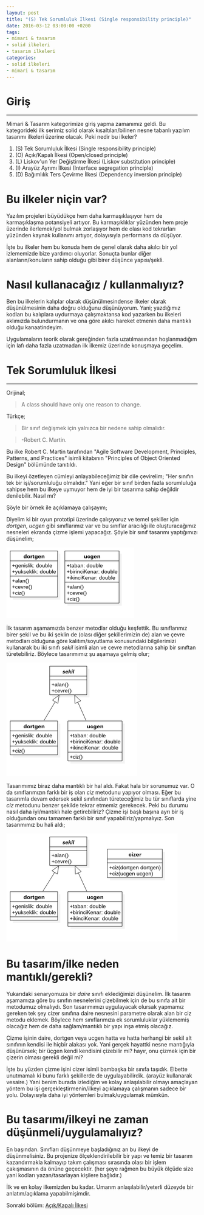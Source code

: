 ```yaml
---
layout: post
title: "(S) Tek Sorumluluk İlkesi (Single responsibility principle)"
date: 2016-03-12 03:00:00 +0200
tags:
- mimari & tasarım
- solid ilkeleri
- tasarım ilkeleri
categories:
- solid ilkeleri
- mimari & tasarım
---
```


# Giriş
---------

Mimari & Tasarım kategorimize giriş yapma zamanımız geldi.
Bu kategorideki ilk serimiz solid olarak kısaltılan/bilinen nesne tabanlı yazılım tasarımı ilkeleri üzerine olacak.
Peki nedir bu ilkeler?

1. (S) Tek Sorumluluk İlkesi (Single responsibility principle)  
2. (O) Açık/Kapalı İlkesi (Open/closed principle)  
3. (L) Liskov'un Yer Değiştirme İlkesi (Liskov substitution principle)  
4. (I) Arayüz Ayrımı İlkesi (Interface segregation principle)  
5. (D) Bağımlılık Ters Çevirme İlkesi (Dependency inversion principle)

# Bu ilkeler niçin var?

Yazılım projeleri büyüdükçe hem daha karmaşıklaşıyor hem de karmaşıklaşma potansiyeli artıyor.
Bu karmaşıklıklar yüzünden hem proje üzerinde ilerlemek/yol bulmak zorlaşıyor hem de olası kod tekrarları yüzünden kaynak kullanımı artıyor, dolayısıyla performans da düşüyor.  

İşte bu ilkeler hem bu konuda hem de genel olarak daha akılcı bir yol izlememizde bize yardımcı oluyorlar.
Sonuçta bunlar diğer alanların/konuların sahip olduğu gibi birer düşünce yapısı/şekli.

# Nasıl kullanacağız / kullanmalıyız?

Ben bu ilkelerin kalıplar olarak düşünülmesindense ilkeler olarak düşünülmesinin daha doğru olduğunu düşünüyorum.
Yani; yazdığımız kodları bu kalıplara uydurmaya çalışmaktansa kod yazarken bu ilkeleri aklımızda bulundurmanın ve ona göre akılcı hareket etmenin daha mantıklı olduğu kanaatindeyim.  

Uygulamaların teorik olarak gereğinden fazla uzatılmasından hoşlanmadığım için lafı daha fazla uzatmadan ilk ilkemiz üzerinde konuşmaya geçelim.  

# Tek Sorumluluk İlkesi
------------------------

Orijinal;

> A class should have only one reason to change.

Türkçe;

> Bir sınıf değişmek için yalnızca bir nedene sahip olmalıdır.

> -Robert C. Martin.

Bu ilke Robert C. Martin tarafından "Agile Software Development, Principles, Patterns, and Practices" isimli kitabının "Principles of Object Oriented Design" bölümünde tanıtıldı.

Bu ilkeyi özetleyen cümleyi anlayabileceğimiz bir dile çevirelim; "Her sınıfın tek bir işi/sorumluluğu olmalıdır."
Yani eğer bir sınıf birden fazla sorumluluğa sahipse hem bu ilkeye uymuyor hem de iyi bir tasarıma sahip değildir denilebilir. Nasıl mı?  

Şöyle bir örnek ile açıklamaya çalışayım;  

Diyelim ki bir oyun prototipi üzerinde çalışıyoruz ve temel şekiller için *dortgen*, *ucgen* gibi sınıflarımız var ve bu sınıflar aracılığı ile oluşturacağımız nesneleri ekranda çizme işlemi yapacağız.
Şöyle bir sınıf tasarımı yaptığımızı düşünelim;  

![Birinci Adım](/../resimler/solid/ilkeler1.png)

İlk tasarım aşamamızda benzer metodlar olduğu keşfettik.
Bu sınıflarımız birer şekil ve bu iki şeklin de (olası diğer şekillerimizin de) alan ve çevre metodları olduğuna göre kalıtım/soyutlama konusundaki bilgilerimizi kullanarak bu iki sınıfı *sekil* isimli alan ve cevre metodlarına sahip bir sınıftan türetebiliriz.
Böylece tasarımımız şu aşamaya gelmiş olur;  

![İkinci Adım](/../resimler/solid/ilkeler2.png)

Tasarımımız biraz daha mantıklı bir hal aldı.
Fakat hala bir sorunumuz var. O da sınıflarımızın farklı bir iş olan *ciz* metodunu yapıyor olması.
Eğer bu tasarımla devam edersek sekil sınıfından türeteceğimiz bu tür sınıflarda yine *ciz* metodunu benzer şekilde tekrar etmemiz gerekecek.
Peki bu durumu nasıl daha iyi/mantıklı hale getirebiliriz?
Çizme işi başlı başına ayrı bir iş olduğundan onu tamamen farklı bir sınıf yapabiliriz/yapmalıyız.
Son tasarımımız bu hali aldı;  

![Üçüncü Adım](/../resimler/solid/ilkeler3.png)

# Bu tasarım/ilke neden mantıklı/gerekli?

Yukarıdaki senaryomuza bir *daire* sınıfı eklediğimizi düşünelim.
İlk tasarım aşamamıza göre bu sınıfın nesnelerini çizebilmek için de bu sınıfa ait bir metodumuz olmalıydı.
Son tasarımımızı uygulayacak olursak yapmamız gereken tek şey cizer sınıfına daire nesnesini parametre olarak alan bir ciz metodu eklemek.
Böylece hem sınıflarımıza ek sorumluluklar yüklememiş olacağız hem de daha sağlam/mantıklı bir yapı inşa etmiş olacağız.  

Çizme işinin daire, dortgen veya ucgen hatta ve hatta herhangi bir sekil alt sınıfının kendisi ile hiçbir alakası yok.
Yani gerçek hayattki nesne mantığıyla düşünürsek; bir üçgen kendi kendisini çizebilir mi? hayır, onu çizmek için bir çizerin olması gerekli değil mi?  

İşte bu yüzden çizme işini cizer isimli bambaşka bir sınıfa taşıdık. Elbette unutmamalı ki bunu farklı şekillerde de uygulayabilirdik. (arayüz kullanarak vesaire.)
Yani benim burada izlediğim ve kolay anlaşılabilir olmayı amaçlayan yöntem bu işi gerçekleştirmenin/ilkeyi açıklamaya çalışmanın sadece bir yolu.
Dolayısıyla daha iyi yöntemleri bulmak/uygulamak mümkün.

# Bu tasarımı/ilkeyi ne zaman düşünmeli/uygulamalıyız?

En başından. Sınıfları düşünmeye başladığınız an bu ilkeyi de düşünmelisiniz.
Bu projenize ölçeklendirilebilir bir yapı ve temiz bir tasarım kazandırmakla kalmayıp takım çalışması sırasında olası bir işlem çakışmasının da önüne geçecektir. (her şeye rağmen bu büyük ölçüde size yani kodları yazan/tasarlayan kişilere bağlıdır.)

İlk ve en kolay ilkemizden bu kadar.
Umarım anlaşılabilir/yeterli düzeyde bir anlatım/açıklama yapabilmişimdir.

Sonraki bölüm: [Açık/Kapalı İlkesi][1]

[1]: /acik-kapali-ilkesi-open-closed-principle/
